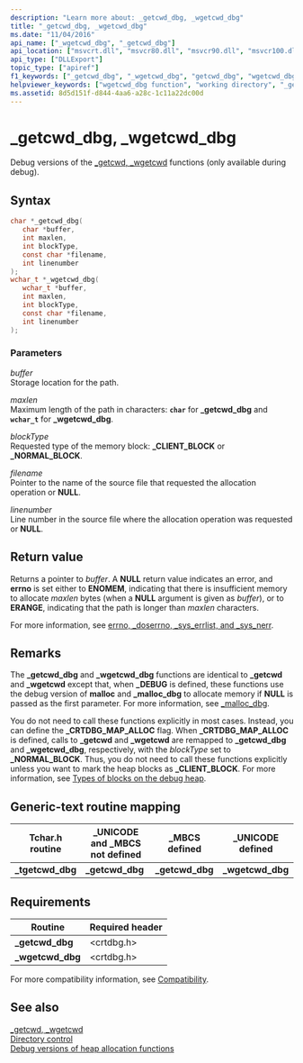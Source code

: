 ```yaml
---
description: "Learn more about: _getcwd_dbg, _wgetcwd_dbg"
title: "_getcwd_dbg, _wgetcwd_dbg"
ms.date: "11/04/2016"
api_name: ["_wgetcwd_dbg", "_getcwd_dbg"]
api_location: ["msvcrt.dll", "msvcr80.dll", "msvcr90.dll", "msvcr100.dll", "msvcr100_clr0400.dll", "msvcr110.dll", "msvcr110_clr0400.dll", "msvcr120.dll", "msvcr120_clr0400.dll", "ucrtbase.dll", "api-ms-win-crt-environment-l1-1-0.dll"]
api_type: ["DLLExport"]
topic_type: ["apiref"]
f1_keywords: ["_getcwd_dbg", "_wgetcwd_dbg", "getcwd_dbg", "wgetcwd_dbg"]
helpviewer_keywords: ["wgetcwd_dbg function", "working directory", "_getcwd_dbg function", "getcwd_dbg function", "current working directory", "_wgetcwd_dbg function", "directories [C++], current working"]
ms.assetid: 8d5d151f-d844-4aa6-a28c-1c11a22dc00d
---
```

# _getcwd_dbg, _wgetcwd_dbg

Debug versions of the [_getcwd, _wgetcwd](getcwd-wgetcwd.md) functions (only available during debug).

## Syntax

```C
char *_getcwd_dbg(
   char *buffer,
   int maxlen,
   int blockType,
   const char *filename,
   int linenumber
);
wchar_t *_wgetcwd_dbg(
   wchar_t *buffer,
   int maxlen,
   int blockType,
   const char *filename,
   int linenumber
);
```

### Parameters

*buffer*<br/>
Storage location for the path.

*maxlen*<br/>
Maximum length of the path in characters: **`char`** for **_getcwd_dbg** and **`wchar_t`** for **_wgetcwd_dbg**.

*blockType*<br/>
Requested type of the memory block: **_CLIENT_BLOCK** or **_NORMAL_BLOCK**.

*filename*<br/>
Pointer to the name of the source file that requested the allocation operation or **NULL**.

*linenumber*<br/>
Line number in the source file where the allocation operation was requested or **NULL**.

## Return value

Returns a pointer to *buffer*. A **NULL** return value indicates an error, and **errno** is set either to **ENOMEM**, indicating that there is insufficient memory to allocate *maxlen* bytes (when a **NULL** argument is given as *buffer*), or to **ERANGE**, indicating that the path is longer than *maxlen* characters.

For more information, see [errno, _doserrno, _sys_errlist, and _sys_nerr](../errno-doserrno-sys-errlist-and-sys-nerr.md).

## Remarks

The **_getcwd_dbg** and **_wgetcwd_dbg** functions are identical to **_getcwd** and **_wgetcwd** except that, when **_DEBUG** is defined, these functions use the debug version of **malloc** and **_malloc_dbg** to allocate memory if **NULL** is passed as the first parameter. For more information, see [_malloc_dbg](malloc-dbg.md).

You do not need to call these functions explicitly in most cases. Instead, you can define the **_CRTDBG_MAP_ALLOC** flag. When **_CRTDBG_MAP_ALLOC** is defined, calls to **_getcwd** and **_wgetcwd** are remapped to **_getcwd_dbg** and **_wgetcwd_dbg**, respectively, with the *blockType* set to **_NORMAL_BLOCK**. Thus, you do not need to call these functions explicitly unless you want to mark the heap blocks as **_CLIENT_BLOCK**. For more information, see [Types of blocks on the debug heap](/visualstudio/debugger/crt-debug-heap-details).

## Generic-text routine mapping

|Tchar.h routine|_UNICODE and _MBCS not defined|_MBCS defined|_UNICODE defined|
|---------------------|--------------------------------------|--------------------|-----------------------|
|**_tgetcwd_dbg**|**_getcwd_dbg**|**_getcwd_dbg**|**_wgetcwd_dbg**|

## Requirements

|Routine|Required header|
|-------------|---------------------|
|**_getcwd_dbg**|\<crtdbg.h>|
|**_wgetcwd_dbg**|\<crtdbg.h>|

For more compatibility information, see [Compatibility](../compatibility.md).

## See also

[_getcwd, _wgetcwd](getcwd-wgetcwd.md)\
[Directory control](../directory-control.md)\
[Debug versions of heap allocation functions](/visualstudio/debugger/debug-versions-of-heap-allocation-functions)
